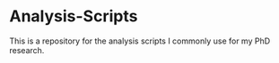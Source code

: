 # Analysis-Scripts
This is a repository for the analysis scripts I commonly use for my PhD research.

